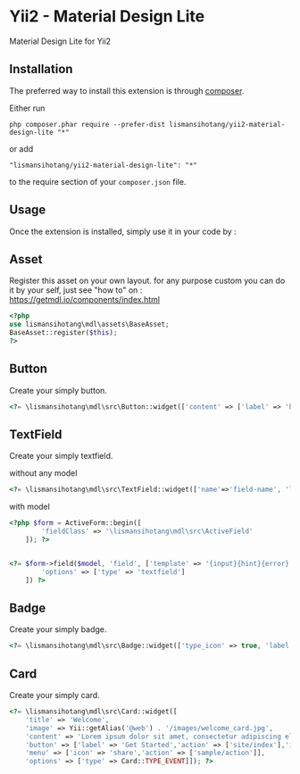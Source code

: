 Yii2 - Material Design Lite 
============================
Material Design Lite for Yii2

Installation
------------

The preferred way to install this extension is through [composer](http://getcomposer.org/download/).

Either run

```
php composer.phar require --prefer-dist lismansihotang/yii2-material-design-lite "*"
```

or add

```
"lismansihotang/yii2-material-design-lite": "*"
```

to the require section of your `composer.json` file.


Usage
-----

Once the extension is installed, simply use it in your code by  :

Asset
-----
Register this asset on your own layout. for any purpose custom you can do it by your self, just see "how to" on : https://getmdl.io/components/index.html

```php
<?php
use lismansihotang\mdl\assets\BaseAsset;
BaseAsset::register($this); 
?>
```

Button
-----
Create your simply button.
```php
<?= \lismansihotang\mdl\src\Button::widget(['content' => ['label' => 'button']]); ?>
```

TextField
-----
Create your simply textfield.

without any model
```php
<?= \lismansihotang\mdl\src\TextField::widget(['name'=>'field-name', 'label'=>'For Label']); ?>
```

with model
```php
<?php $form = ActiveForm::begin([
        'fieldClass' => '\lismansihotang\mdl\src\ActiveField'
    ]); ?>


<?= $form->field($model, 'field', ['template' => '{input}{hint}{error}'])->widget(TextField::className(), [
        'options' => ['type' => 'textfield']
    ]) ?>
```

Badge
-----
Create your simply badge.
```php
<?= \lismansihotang\mdl\src\Badge::widget(['type_icon' => true, 'label' => 'account_box', 'options' => ['data-badge' => '2']]); ?>
```

Card
-----
Create your simply card.
```php
<?= \lismansihotang\mdl\src\Card::widget([
    'title' => 'Welcome',
    'image' => Yii::getAlias('@web') . '/images/welcome_card.jpg',
    'content' => 'Lorem ipsum dolor sit amet, consectetur adipiscing elit. Mauris sagittis pellentesque lacus eleifend lacinia...',
    'button' => ['label' => 'Get Started','action' => ['site/index'],'icon' => 'event'],
    'menu' => ['icon' => 'share','action' => ['sample/action']],
    'options' => ['type' => Card::TYPE_EVENT]]); ?>
```
